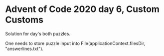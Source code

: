 # Advent of Code 2020 day 6, Custom Customs

Solution for day's both puzzles.

One needs to store puzzle input into File(applicationContext.filesDir, "answerlines.txt").

